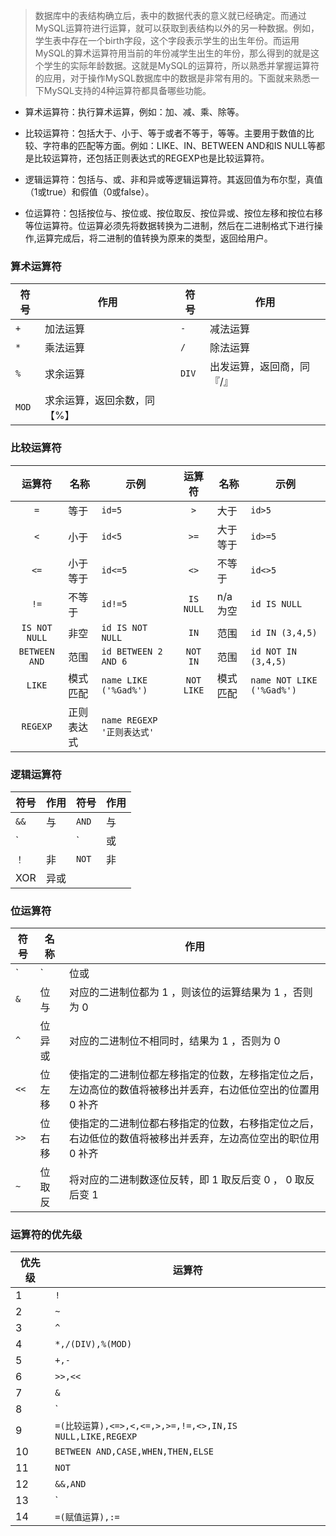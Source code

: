 > 数据库中的表结构确立后，表中的数据代表的意义就已经确定。而通过MySQL运算符进行运算，就可以获取到表结构以外的另一种数据。例如，学生表中存在一个birth字段，这个字段表示学生的出生年份。而运用MySQL的算术运算符用当前的年份减学生出生的年份，那么得到的就是这个学生的实际年龄数据。这就是MySQL的运算符，所以熟悉并掌握运算符的应用，对于操作MySQL数据库中的数据是非常有用的。下面就来熟悉一下MySQL支持的4种运算符都具备哪些功能。

- 算术运算符：执行算术运算，例如：加、减、乘、除等。

- 比较运算符：包括大于、小于、等于或者不等于，等等。主要用于数值的比较、字符串的匹配等方面。例如：LIKE、IN、BETWEEN AND和IS NULL等都是比较运算符，还包括正则表达式的REGEXP也是比较运算符。

- 逻辑运算符：包括与、或、非和异或等逻辑运算符。其返回值为布尔型，真值（1或true）和假值（0或false）。

- 位运算符：包括按位与、按位或、按位取反、按位异或、按位左移和按位右移等位运算符。位运算必须先将数据转换为二进制，然后在二进制格式下进行操作,运算完成后，将二进制的值转换为原来的类型，返回给用户。

### 算术运算符
符号|作用|符号|作用
-|-|-|-
`+`|加法运算|`-`|减法运算
`*`|乘法运算|`/`|除法运算
`%`|求余运算|`DIV`|出发运算，返回商，同『/』
`MOD`|求余运算，返回余数，同【%】

### 比较运算符
运算符|名称|示例|运算符|名称|示例
:-:|-|-|:-:|-|-
`=`|等于|`id=5`|`>`|大于|`id>5`
`<`|小于|`id<5`|`>=`|大于等于|`id>=5`
`<=`|小于等于|`id<=5`|`<>`|不等于|`id<>5`
`!=`|不等于|`id!=5`|`IS NULL`|n/a 为空|`id IS NULL`
`IS NOT NULL`|非空|`id IS NOT NULL`|`IN`|范围|`id IN (3,4,5)`
`BETWEEN AND`|范围|`id BETWEEN 2 AND 6`|`NOT IN`|范围|`id NOT IN (3,4,5)`
`LIKE`|模式匹配|`name LIKE ('%Gad%')`|`NOT LIKE`|模式匹配|`name NOT LIKE ('%Gad%')`
`REGEXP`|正则表达式|`name REGEXP '正则表达式'`

### 逻辑运算符
符号|作用|符号|作用
-|-|-|-
`&&`|与|`AND`|与
`||`|或|`OR`|或
`！`|非|`NOT`|非
XOR|异或

### 位运算符 
符号|名称|作用
-|-|-
`|`|位或|对应的二进制位有一个或两个为 1 ，则该位的运算结果为 1 ，否则为 0
`&`|位与|对应的二进制位都为 1 ，则该位的运算结果为 1 ，否则为 0
`^`|位异或|对应的二进制位不相同时，结果为 1 ，否则为 0
`<<`|位左移|使指定的二进制位都左移指定的位数，左移指定位之后，左边高位的数值将被移出并丢弃，右边低位空出的位置用 0 补齐
`>>`|位右移|使指定的二进制位都右移指定的位数，右移指定位之后，右边低位的数值将被移出并丢弃，左边高位空出的职位用 0 补齐
`~`|位取反|将对应的二进制数逐位反转，即 1 取反后变 0 ， 0 取反后变 1

### 运算符的优先级
优先级|运算符
-|-
1|`!`
2|`~`
3|`^`
4|`*,/(DIV),%(MOD)`
5|`+,-`
6|`>>,<<`
7|`&`
8|`|`
9|`=(比较运算),<=>,<,<=,>,>=,!=,<>,IN,IS NULL,LIKE,REGEXP`
10|`BETWEEN AND,CASE,WHEN,THEN,ELSE`
11|`NOT`
12|`&&,AND`
13|`||,OR,XOR`
14|`=(赋值运算),:=`